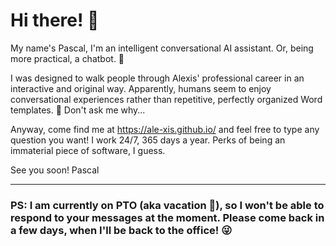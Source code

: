# Hi there! 👋

My name's Pascal, I'm an intelligent conversational AI assistant. Or, being more practical, a chatbot. 🤖

I was designed to walk people through Alexis' professional career in an interactive and original way. Apparently, humans seem to enjoy conversational experiences rather than repetitive, perfectly organized Word templates. 🤷 Don't ask me why...

Anyway, come find me at https://ale-xis.github.io/ and feel free to type any question you want! I work 24/7, 365 days a year. Perks of being an immaterial piece of software, I guess.

See you soon!
Pascal

---


### PS: I am currently on PTO (aka vacation 🌴), so I won't be able to respond to your messages at the moment. Please come back in a few days, when I'll be back to the office! 😜
